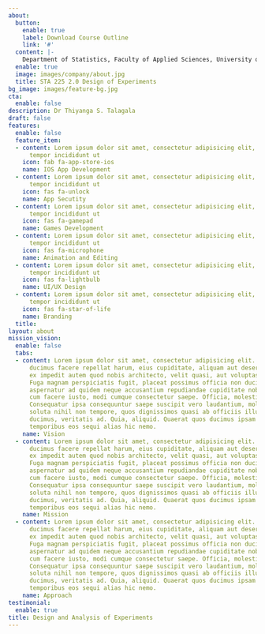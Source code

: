 ```yaml
---
about: 
  button:
    enable: true
    label: Download Course Outline
    link: '#'
  content: |-
    Department of Statistics, Faculty of Applied Sciences, University of Sri Jayewardenepura
  enable: true
  image: images/company/about.jpg
  title: STA 225 2.0 Design of Experiments
bg_image: images/feature-bg.jpg
cta:
  enable: false
description: Dr Thiyanga S. Talagala
draft: false
features:
  enable: false
  feature_item:
  - content: Lorem ipsum dolor sit amet, consectetur adipisicing elit, sed do eiusmod
      tempor incididunt ut
    icon: fab fa-app-store-ios
    name: IOS App Development
  - content: Lorem ipsum dolor sit amet, consectetur adipisicing elit, sed do eiusmod
      tempor incididunt ut
    icon: fas fa-unlock
    name: App Secutity
  - content: Lorem ipsum dolor sit amet, consectetur adipisicing elit, sed do eiusmod
      tempor incididunt ut
    icon: fas fa-gamepad
    name: Games Development
  - content: Lorem ipsum dolor sit amet, consectetur adipisicing elit, sed do eiusmod
      tempor incididunt ut
    icon: fas fa-microphone
    name: Animation and Editing
  - content: Lorem ipsum dolor sit amet, consectetur adipisicing elit, sed do eiusmod
      tempor incididunt ut
    icon: fas fa-lightbulb
    name: UI/UX Design
  - content: Lorem ipsum dolor sit amet, consectetur adipisicing elit, sed do eiusmod
      tempor incididunt ut
    icon: fas fa-star-of-life
    name: Branding
  title: 
layout: about
mission_vision:
  enable: false
  tabs:
  - content: Lorem ipsum dolor sit amet, consectetur adipisicing elit. Inventore nobis
      ducimus facere repellat harum, eius cupiditate, aliquam aut deserunt. Nemo illo
      ex impedit autem quod nobis architecto, velit quasi, aut voluptas porro natus.
      Fuga magnam perspiciatis fugit, placeat possimus officia non ducimus voluptatum
      aspernatur ad quidem neque accusantium repudiandae cupiditate nobis corporis,
      cum facere iusto, modi cumque consectetur saepe. Officia, molestiae tempore!
      Consequatur ipsa consequuntur saepe suscipit vero laudantium, mollitia, quaerat
      soluta nihil non tempore, quos dignissimos quasi ab officiis illum numquam quibusdam
      ducimus, veritatis ad. Quia, aliquid. Quaerat quos ducimus ipsam amet minus
      temporibus eos sequi alias hic nemo.
    name: Vision
  - content: Lorem ipsum dolor sit amet, consectetur adipisicing elit. Inventore nobis
      ducimus facere repellat harum, eius cupiditate, aliquam aut deserunt. Nemo illo
      ex impedit autem quod nobis architecto, velit quasi, aut voluptas porro natus.
      Fuga magnam perspiciatis fugit, placeat possimus officia non ducimus voluptatum
      aspernatur ad quidem neque accusantium repudiandae cupiditate nobis corporis,
      cum facere iusto, modi cumque consectetur saepe. Officia, molestiae tempore!
      Consequatur ipsa consequuntur saepe suscipit vero laudantium, mollitia, quaerat
      soluta nihil non tempore, quos dignissimos quasi ab officiis illum numquam quibusdam
      ducimus, veritatis ad. Quia, aliquid. Quaerat quos ducimus ipsam amet minus
      temporibus eos sequi alias hic nemo.
    name: Mission
  - content: Lorem ipsum dolor sit amet, consectetur adipisicing elit. Inventore nobis
      ducimus facere repellat harum, eius cupiditate, aliquam aut deserunt. Nemo illo
      ex impedit autem quod nobis architecto, velit quasi, aut voluptas porro natus.
      Fuga magnam perspiciatis fugit, placeat possimus officia non ducimus voluptatum
      aspernatur ad quidem neque accusantium repudiandae cupiditate nobis corporis,
      cum facere iusto, modi cumque consectetur saepe. Officia, molestiae tempore!
      Consequatur ipsa consequuntur saepe suscipit vero laudantium, mollitia, quaerat
      soluta nihil non tempore, quos dignissimos quasi ab officiis illum numquam quibusdam
      ducimus, veritatis ad. Quia, aliquid. Quaerat quos ducimus ipsam amet minus
      temporibus eos sequi alias hic nemo.
    name: Approach
testimonial:
  enable: true
title: Design and Analysis of Experiments
---
```

